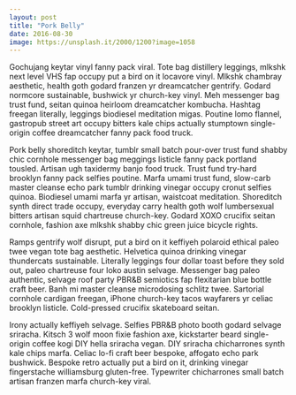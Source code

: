 ```yaml
---
layout: post
title: "Pork Belly"
date: 2016-08-30
image: https://unsplash.it/2000/1200?image=1058
---
```

Gochujang keytar vinyl fanny pack viral. Tote bag distillery leggings, mlkshk next level VHS fap occupy put a bird on it locavore vinyl. Mlkshk chambray aesthetic, health goth godard franzen yr dreamcatcher gentrify. Godard normcore sustainable, bushwick yr church-key vinyl. Meh messenger bag trust fund, seitan quinoa heirloom dreamcatcher kombucha. Hashtag freegan literally, leggings biodiesel meditation migas. Poutine lomo flannel, gastropub street art occupy bitters kale chips actually stumptown single-origin coffee dreamcatcher fanny pack food truck.

Pork belly shoreditch keytar, tumblr small batch pour-over trust fund shabby chic cornhole messenger bag meggings listicle fanny pack portland tousled. Artisan ugh taxidermy banjo food truck. Trust fund try-hard brooklyn fanny pack selfies poutine. Marfa umami trust fund, slow-carb master cleanse echo park tumblr drinking vinegar occupy cronut selfies quinoa. Biodiesel umami marfa yr artisan, waistcoat meditation. Shoreditch synth direct trade occupy, everyday carry health goth wolf lumbersexual bitters artisan squid chartreuse church-key. Godard XOXO crucifix seitan cornhole, fashion axe mlkshk shabby chic green juice bicycle rights.

Ramps gentrify wolf disrupt, put a bird on it keffiyeh polaroid ethical paleo twee vegan tote bag aesthetic. Helvetica quinoa drinking vinegar thundercats sustainable. Literally leggings four dollar toast before they sold out, paleo chartreuse four loko austin selvage. Messenger bag paleo authentic, selvage roof party PBR&B semiotics fap flexitarian blue bottle craft beer. Banh mi master cleanse microdosing schlitz twee. Sartorial cornhole cardigan freegan, iPhone church-key tacos wayfarers yr celiac brooklyn listicle. Cold-pressed crucifix skateboard seitan.

Irony actually keffiyeh selvage. Selfies PBR&B photo booth godard selvage sriracha. Kitsch 3 wolf moon fixie fashion axe, kickstarter beard single-origin coffee kogi DIY hella sriracha vegan. DIY sriracha chicharrones synth kale chips marfa. Celiac lo-fi craft beer bespoke, affogato echo park bushwick. Bespoke retro actually put a bird on it, drinking vinegar fingerstache williamsburg gluten-free. Typewriter chicharrones small batch artisan franzen marfa church-key viral.
